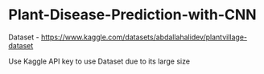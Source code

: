 # Plant-Disease-Prediction-with-CNN

Dataset - https://www.kaggle.com/datasets/abdallahalidev/plantvillage-dataset



Use Kaggle API key to use Dataset due to its large size
